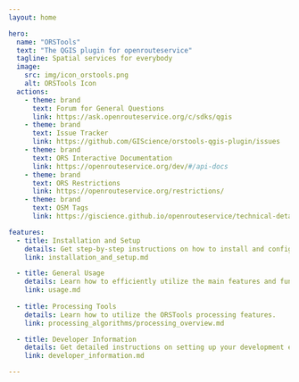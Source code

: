 ```yaml
---
layout: home

hero:
  name: "ORSTools"
  text: "The QGIS plugin for openrouteservice"
  tagline: Spatial services for everybody
  image:
    src: img/icon_orstools.png
    alt: ORSTools Icon
  actions:
    - theme: brand
      text: Forum for General Questions
      link: https://ask.openrouteservice.org/c/sdks/qgis
    - theme: brand
      text: Issue Tracker
      link: https://github.com/GIScience/orstools-qgis-plugin/issues
    - theme: brand
      text: ORS Interactive Documentation
      link: https://openrouteservice.org/dev/#/api-docs
    - theme: brand
      text: ORS Restrictions
      link: https://openrouteservice.org/restrictions/
    - theme: brand
      text: OSM Tags
      link: https://giscience.github.io/openrouteservice/technical-details/tag-filtering#tag-filtering

features:
  - title: Installation and Setup
    details: Get step-by-step instructions on how to install and configure the ORStools plugin within your QGIS environment.
    link: installation_and_setup.md

  - title: General Usage
    details: Learn how to efficiently utilize the main features and functionalities of the ORStools plugin to streamline your workflow within QGIS.
    link: usage.md
        
  - title: Processing Tools
    details: Learn how to utilize the ORSTools processing features.
    link: processing_algorithms/processing_overview.md

  - title: Developer Information
    details: Get detailed instructions on setting up your development environment for ORStools QGIS plugin.
    link: developer_information.md

---
```

